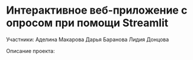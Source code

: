 # Интерактивное веб-приложение с опросом при помощи Streamlit
Участники:
Аделина Макарова
Дарья Баранова
Лидия Донцова

Описание проекта:
